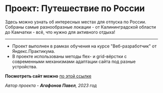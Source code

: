 # Проект: Путешествие по России

<!-- ## Обзор -->
Здесь можно узнать об интересных местах для отпуска по России. Собраны самые разнообразные локации - от Калининградской области до Камчатки - всё, что нужно для активного отдыха!

____________________
* Проект выполнен в рамках обучения на курсе "Веб-разработчик" от Яндекс.Практикума.
* В проекте использованы методы flex- и grid-вёрстки с современными механизмами адаптации сайта под разные устройства.

**Посмотреть сайт можно** [по этой ссылке](https://www.figma.com/file/5S2WSbEFL6awjVWJ0NWL8Q/Sprint-3_-Russia-_-desktop-mobile?node-id=28503%3A0)

*Автор проекта - **Агафонов Павел**, 2023 год*
